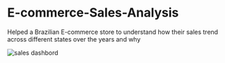 # E-commerce-Sales-Analysis
Helped a Brazilian E-commerce store to understand how their sales trend across different states over the years and why

![sales dashbord](https://user-images.githubusercontent.com/53686812/200105689-9681b90e-014d-47b0-b790-ba9d1dc923a6.PNG)
